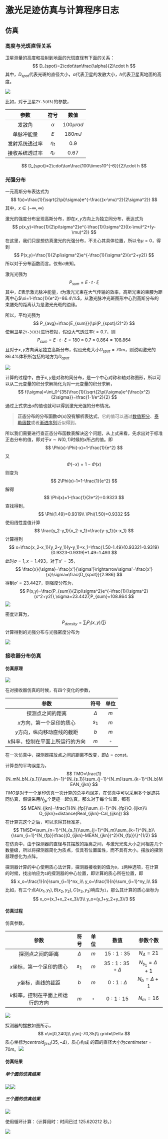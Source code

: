 # 激光足迹仿真与计算程序日志

## 仿真

### 高度与光斑直径关系

卫星测量的高度和投射到地面的光斑直径有下面的关系：
$$
D_{spot}=2\cdot\tan\frac{\alpha}{2}\cdot h
$$
其中，$D_{spot}​$代表光斑的直径大小，$\alpha​$代表卫星的发散大小，$h​$代表卫星离地面的高度。



![](./程序日志/测高范围.bmp)

比如，对于卫星`ZY-3(03)`的参数，

|      参数      |   符号   |     数值     |
| :------------: | :------: | :----------: |
|     发散角     | $\alpha$ | $100\mu rad$ |
|   单脉冲能量   |   $E$    |   $180mJ$    |
| 发射系统透过率 | $\eta_t$ |    $0.9$     |
| 接收系统透过率 | $\eta_r$ |    $0.67$    |

$$
D_{spot}=2\cdot\tan\frac{100\times10^{-6}}{2}\cdot h
$$

### 光强分布

一元高斯分布表达式为
$$
f(x)=\frac{1}{\sqrt{2\pi}\sigma}e^{-\frac{(x-\mu)^2}{2\sigma^2}}
$$
其中，$x\in(-\infty,\infty)$

激光的强度分布呈现高斯分布，即在$x,y$方向上为独立同分布，表达式为
$$
p(x,y)=\frac{1}{2\pi\sigma^2}e^{-\frac{1}{\sigma^2}((x-\mu)^2+(y-\mu)^2)}
$$
在这里，我们只是想仿真激光的光强分布，不关心其具体位置，所以令$\mu=0​$，得到
$$
P(x,y)=\frac{1}{2\pi\sigma^2}e^{-\frac{1}{\sigma^2}(x^2+y2)}
$$
所以对于分布函数而言。仅有$\sigma$未知。

激光光强为
$$
P_{sum}=E\cdot t\cdot \xi
$$
其中，$E​$表示激光脉冲能量，$t​$为激光光束在大气传输的效率，高斯光束的束腰为距离中心$\xi=1-\frac{1}{e^2}=86.4\%​$，从激光脉冲光斑图形中心到高斯分布的束腰处的距离认为是激光光斑的边缘。

所以，平均光强为
$$
P_{avg}=\frac{E_{sum}}{\pi(P_{spot}/2)^2}
$$
使用卫星`ZY-3(03)`进行模拟，假设大气透过率$t=0.7$，则
$$
P_{sum}=E\cdot t\cdot \xi=180\times0.7\times0.864=108.864
$$
且对于$x,y​$方向满足独立高斯分布，假设光斑大小$D_{spot}=70m​$，则说明激光的$86.4\%​$体积所包括的地方为$D_{apot}​$

![](./程序日志/计算示例.bmp)

计算的过程中，由于$x,y​$是对称的同分布，是一个中心对称和轴对称图形，所以可以从二元变量的积分求解简化为对一元变量的积分求解，
$$
f(\sigma)=\int_0^{35}\frac{1}{\sqrt{2\pi}\sigma}e^{\frac{x^2}{2\sigma}}=\frac{1-1/e^2}{2}
$$
通过上式求出$\sigma​$的值也就可以得到激光光强的分布情况。

> **正态分布的分布函数$\Phi(x)$没有解析表达式**，它的值可以通过[数值积分](https://zh.wikipedia.org/wiki/%E6%95%B8%E5%80%BC%E7%A9%8D%E5%88%86)、[泰勒级数](https://zh.wikipedia.org/wiki/%E6%B3%B0%E5%8B%92%E7%BA%A7%E6%95%B0)或者[渐进序列](https://zh.wikipedia.org/w/index.php?title=%E6%BC%B8%E9%80%B2%E5%BA%8F%E5%88%97&action=edit&redlink=1)近似得到。

所以我们需要进行查正态分布函数表解决这个问题，从上式来看，先求出对于标准正态分布的值，即对于$x\sim N(0,1)​$时候的$x​$所占的值。即
$$
\Phi(x)-\Phi(-x)=1-\frac{1}{e^2}
$$
又
$$
\Phi(-x)=1-\Phi(x)
$$
则变为
$$
2\Phi(x)-1=1-\frac{1}{e^2}
$$
解得
$$
\Phi(x)=1-\frac{1}{2e^2}=0.9323
$$
查找得到，
$$
\Phi(1.49)=0.9319\\
\Phi(1.50)=0.9332
$$
使用线性差值计算
$$
\frac{y_2-y_1}{x_2-x_1}=\frac{y-y_1}{x-x_1}
$$
计算得到
$$
x=\frac{x_2-x_1}{y_2-y_1}(y-y_1)+x_1=\frac{1.50-1.49}{0.93321-0.9319}(0.9323-0.9319)+1.49=1.493
$$
此时$\sigma=1,x=1.493$，对于$x'=35​$，
$$
\frac{x}{\sigma}=\frac{x'}{\sigma'}\rightarrow\sigma'=\frac{x'}{x}\sigma=\frac{D_{spot}}{2.986}
$$
得到$\sigma'=23.4427$，则强度分布为，
$$
P(x,y)=\frac{P_{sum}}{2\pi\sigma^2}e^{-\frac{1}{\sigma^2}(x^2+y2)},\sigma=23.4427,P_{sum}=108.864
$$
![](./程序日志/计算1.bmp)

密度计算为，
$$
P_{density}=\sum_iP_i(x,y)/\sum i
$$
计算得到的光强分布与光强密度分布为

![](./程序日志/计算2.bmp)

### 接收器分布仿真

#### 仿真原理

![](./程序日志/几何测量示意图.png)

在对接收器仿真的时候，有四个变化的参数，

|               参数                |   符号   |   单位   |
| :-------------------------------: | :------: | :------: |
|         探测点之间的距离          | $\Delta$ |   $m$    |
|     $x$方向，第一个足印的质心     |  $s_1$   |   $m$    |
|    $y$方向，纵向移动直线的截距    |   $b$    |   $m$    |
| $k$斜率，控制在平面上所运行的方向 |   $m$    | $^\circ$ |

在一次仿真中，探测器摆放点之间的距离不改变，即$\Delta=const​$。

计算总的平均误差为，
$$
TMO=\frac{1}{N_mN_bN_{s_1}}\sum_{n=1}^{N_{s_1}}\sum_{j=1}^{N_m}\sum_{k=1}^{N_b}MEAN_{jkn}
$$
$TMO​$是对于一个足印仿真一次计算的总平均误差，在仿真中可以采用多个足迹共同仿真，假设采用$N_{fp}​$个足迹一起仿真，那么对于每个位置，都有
$$
MEAN_{jkn}=\frac{1}{N_{fp}}\sum_{i=1}^{N_{fp}}O_{ijkn}\\
O_{ijkn}=distance(Real_{ijkn}-Cal_{ijkn})
$$
在计算完这个之后，可以求得其标准差，
$$
TMSD=\sum_{n=1}^{N_{s_1}}\sum_{j=1}^{N_m}\sum_{k=1}^{N_b}\{\sum_{i=1}^{N_{fp}}\frac{(O_{ijkn}-MEAN_{jkn})^2}{N_{fp}}\}^{1/2}
$$
在仿真中，由于探测器的直径与其摆放的距离之间，与激光光斑大小之间相差几个数量级，所以将探测器简化为质点，仅具有位置属性，而不具有大小。摆放的探测器理想化为点阵。

探测器计算的中心使用质心法计算，探测器接收到的值为`0`，`1`两种选项，在计算的时候，找出响应为`1`的探测器的中心位置，即计算的质心所在位置，即
$$
x_o=\frac{1}{n}\sum_{i=1}^nx_i\\
y_o=\frac{1}{n}\sum_{i=1}^ny_i\\
$$
比如，有三个点$A(x_1,y_1),B(x_2,y_2),C(x_3,y_3)$响应为`1`，那么其计算的质心坐标为
$$
x_o=(x_1+x_2+x_3)/3\\
y_o=(y_1+y_2+y_3)/3
$$

#### 仿真过程

仿真参数，

|               参数                |   符号   |   单位   |       数值       |      参数个数      |
| :-------------------------------: | :------: | :------: | :--------------: | :----------------: |
|         探测点之间的距离          | $\Delta$ |   $m$    |    $15:1:35$     |  $N_{\Delta}=21$   |
|     $x$坐标，第一个足印的质心     |  $s_1$   |   $m$    | $35:1:35+\Delta$ | $N_{s_1}=\Delta+1$ |
|        $y$坐标，直线的截距        |   $b$    |   $m$    |   $0:1:\Delta$   |   $N_b=\Delta+1$   |
| $k$斜率，控制在平面上所运行的方向 |   $m$    | $^\circ$ |     $0:1:15$     |      $N_m=16$      |

![](./程序日志/探测器摆放点阵.bmp)

探测器的摆放如图所示，
$$
x\in[0,240]\\
y\in[-70,35]\\
grid=\Delta
$$
质心坐标为$centroid_{first}(35,-\Delta)$，质心构成   的圆的直径大小为$centimeter=70m$。![](./程序日志/运行示意图.bmp)

#### 仿真结果

##### 单个圆的仿真结果

![](./程序日志/单个圆距离35处的误差点分布.bmp)![](./程序日志/单个圆计算TMO.bmp)

##### 三个圆的仿真结果

![](./程序日志/三个圆计算TMO.bmp)

使用循环计算：（计算用时：时间已过 125.620212 秒。）

![](./程序日志/三个圆计算TMO2.bmp)